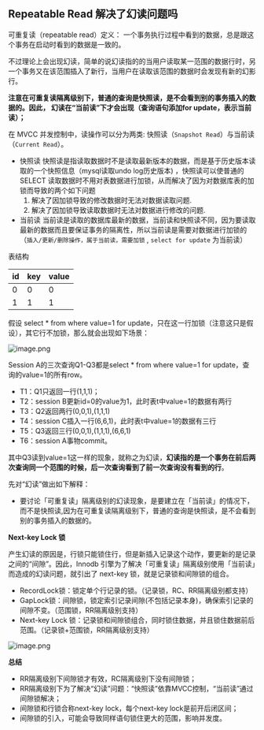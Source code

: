 ## Repeatable Read 解决了幻读问题吗

可重复读（repeatable read）定义： 一个事务执行过程中看到的数据，总是跟这个事务在启动时看到的数据是一致的。

不过理论上会出现幻读，简单的说幻读指的的当用户读取某一范围的数据行时，另一个事务又在该范围插入了新行，当用户在读取该范围的数据时会发现有新的幻影行。

**注意在可重复读隔离级别下，普通的查询是快照读，是不会看到别的事务插入的数据的。因此， 幻读在“当前读”下才会出现（查询语句添加for update，表示当前读）；**

在 MVCC 并发控制中，读操作可以分为两类: 快照读（`Snapshot Read`）与当前读 （`Current Read`）。

* 快照读
  快照读是指读取数据时不是读取最新版本的数据，而是基于历史版本读取的一个快照信息（mysql读取undo log历史版本) ，快照读可以使普通的SELECT 读取数据时不用对表数据进行加锁，从而解决了因为对数据库表的加锁而导致的两个如下问题
  1. 解决了因加锁导致的修改数据时无法对数据读取问题.
  2. 解决了因加锁导致读取数据时无法对数据进行修改的问题.
* 当前读
  当前读是读取的数据库最新的数据，当前读和快照读不同，因为要读取最新的数据而且要保证事务的隔离性，所以当前读是需要对数据进行加锁的（`插入/更新/删除操作，属于当前读，需要加锁`   , `select for update` 为当前读）

表结构

| id   | key  | value |
| ---- | ---- | ----- |
| 0    | 0    | 0     |
| 1    | 1    | 1     |

假设 select * from where value=1 for update，只在这一行加锁（注意这只是假设），其它行不加锁，那么就会出现如下场景：

![image.png](https://fynotefile.oss-cn-zhangjiakou.aliyuncs.com/fynote/fyfile/16657/1672984425088/8b7a527b9b804c649088d8f19f0d298a.png)

Session A的三次查询Q1-Q3都是select * from where value=1 for update，查询的value=1的所有row。

* T1：Q1只返回一行(1,1,1)；
* T2：session B更新id=0的value为1，此时表t中value=1的数据有两行
* T3：Q2返回两行(0,0,1),(1,1,1)
* T4：session C插入一行(6,6,1)，此时表t中value=1的数据有三行
* T5：Q3返回三行(0,0,1),(1,1,1),(6,6,1)
* T6：session A事物commit。

其中Q3读到value=1这一样的现象，就称之为幻读，**幻读指的是一个事务在前后两次查询同一个范围的时候，后一次查询看到了前一次查询没有看到的行**。

先对“幻读”做出如下解释：

* 要讨论「可重复读」隔离级别的幻读现象，是要建立在「当前读」的情况下，而不是快照读,因为在可重复读隔离级别下，普通的查询是快照读，是不会看到别的事务插入的数据的。

**Next-key Lock 锁**

产生幻读的原因是，行锁只能锁住行，但是新插入记录这个动作，要更新的是记录之间的“间隙”。因此，Innodb 引擎为了解决「可重复读」隔离级别使用「当前读」而造成的幻读问题，就引出了 next-key 锁，就是记录锁和间隙锁的组合。

* RecordLock锁：锁定单个行记录的锁。（记录锁，RC、RR隔离级别都支持）
* GapLock锁：间隙锁，锁定索引记录间隙(不包括记录本身)，确保索引记录的间隙不变。（范围锁，RR隔离级别支持）
* Next-key Lock 锁：记录锁和间隙锁组合，同时锁住数据，并且锁住数据前后范围。（记录锁+范围锁，RR隔离级别支持）

![image.png](https://fynotefile.oss-cn-zhangjiakou.aliyuncs.com/fynote/fyfile/16657/1672984425088/45e0e29471574cf4b2d271caa8344369.png)

**总结**

* RR隔离级别下间隙锁才有效，RC隔离级别下没有间隙锁；
* RR隔离级别下为了解决“幻读”问题：“快照读”依靠MVCC控制，“当前读”通过间隙锁解决；
* 间隙锁和行锁合称next-key lock，每个next-key lock是前开后闭区间；
* 间隙锁的引入，可能会导致同样语句锁住更大的范围，影响并发度。